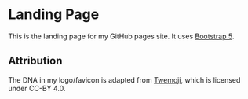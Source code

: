 # Landing Page

This is the landing page for my GitHub pages site.
It uses [Bootstrap 5](https://getbootstrap.com).

## Attribution
The DNA in my logo/favicon is adapted from [Twemoji](https://twemoji.twitter.com/), 
which is licensed under CC-BY 4.0.
